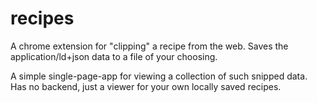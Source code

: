 # recipes

A chrome extension for "clipping" a recipe from the web. Saves the application/ld+json data to a file of your choosing. 

A simple single-page-app for viewing a collection of such snipped data. Has no backend, just a viewer for your own locally saved recipes.
